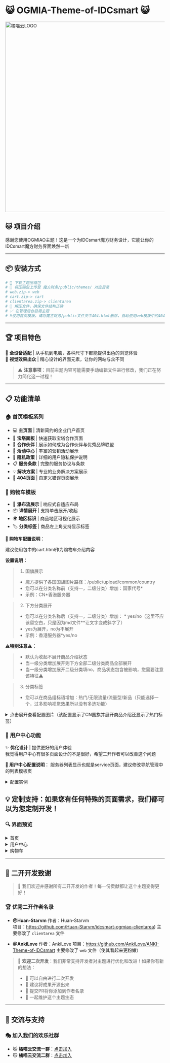 # 😺 OGMIA-Theme-of-IDCsmart 😺
<img src="https://cloud.ogmiao.com/logo.webp" alt="橘喵云LOGO" width="600" />
</p>


## 🐱 项目介绍

感谢您使用OGMIAO主题！这是一个为IDCsmart魔方财务设计，它能让你的IDCsmart魔方财务界面焕然一新

---

## 📦 安装方式

```bash
# 🐾 下载主题压缩包
# 🚀 将压缩包上传至 魔方财务/public/themes/ 对应目录
# web.zip-> web
# cart.zip-> cart
# clientarea.zip-> clientarea
# 📂 解压文件，确保文件结构正确
# ✅ 在管理后台启用主题
# ‼️使用首页模板，请将魔方财务/public文件夹中404.html删除，自动使用web模板中的404定制页面
```

---

## 🏆 项目特色

📱 **全设备适配** | 从手机到电脑，各种尺寸下都能提供出色的浏览体验  
🎨 **视觉效果出众** | 精心设计的界面元素，让你的网站与众不同  

> ⚠️ **注意事项**：目前主题内容可能需要手动编辑文件进行修改，我们正在努力简化这一过程！

---

## 📋 功能清单

### 🏠 首页模板系列

- 💻 **主页面** | 清新简约的企业门户首页
- 🔧 **宝塔面板** | 快速获取宝塔合作页面
- 🤝 **合作伙伴** | 展示如何成为合作伙伴与优秀品牌联盟
- 🎯 **活动中心** | 丰富的营销活动展示
- 📜 **隐私政策** | 详细的用户隐私保护说明
- 📋 **服务条款** | 完整的服务协议与条款 
- 💡 **解决方案** | 专业的业务解决方案展示
- 🚫 **404页面** | 自定义错误页面展示

### 🛒 购物车模板

- 🎯 **瀑布流展示** | 响应式自适应布局  
- 📦 **详情展开** | 支持单击展开/收起  
- 🌍 **地区标识** | 商品地区可视化展示
- 🏷️ **分类标签** | 商品左上角支持显示标签

**📝 购物车配置说明**：

建议使用包中的cart.html作为购物车介绍内容

**设置说明：**  
> 1. 国旗展示
> - 魔方提供了各国国旗图片路径：/public/upload/common/country
> - 您可以在分类名称前（支持一，二级分类）增加：国家代号*
> - 示例：CN*香港服务器

> 2. 下方分类展开
> - 您可以在分类名称后（支持一，二级分类）增加： * yes/no（这里不应该留空白，只是因为md文件**让文字变成斜字了）
> - yes为展开，no为不展开
> - 示例：香港服务器*yes/no

**⚠️特别注意⚠️：**
> - 默认为收起不展开商品介绍状态
> - 当一级分类增加展开则下方全部二级分类商品全部展开
> - 当一级分类增加展开二级分类填no，商品状态包含被影响，您需要注意该特征⚠

> 3. 分类标签
> - 您可以在商品组标语增加：热门/无限流量/流量型/新品（只能选择一个，过多影响视觉效果所以没有多选功能）

<details>
<summary>点击展开查看配置图片（该配置显示了CN国旗并展开商品介绍还显示了热门标签）</summary>
<p align="center">
<img width="646" alt="cartpz" src="https://github.com/user-attachments/assets/6700fce6-ac64-4a8b-ada0-4ab3632c3653" />
</p>
</details>

### 👤 用户中心功能
✨ **优化设计** | 提供更好的用户体验  
我觉得用户中心有很多页面设计的不是很好，希望二开作者可以改善这个问题

**📝 用户中心配置说明**：
服务器列表显示也就是service页面，建议修改导航管理中的列表模板页

<details>
<summary>配置实例</summary>
<p align="center">
<img width="646" alt="cartpz" src="https://github.com/user-attachments/assets/5f691353-fac1-45c1-b5d9-515c4e75980b" />
</p>
</details>


💡 **定制支持**：如果您有任何特殊的页面需求，我们都可以为您定制开发！
---

### 🔍 界面预览

<details>
<summary>首页</summary>
<p align="center">
<img width="646" alt="cartpz" src="https://github.com/user-attachments/assets/7ed99537-2d50-4dce-ba9f-ae468ff11455" />
</p>
</details>

<details>
<summary>用户中心</summary>
<p align="center">
<img width="646" alt="cartpz" src="https://github.com/user-attachments/assets/8b9d64b6-d605-4c63-9258-3d8652e43751" />
</p>
</details>

<details>
<summary>购物车</summary>
<p align="center">
<img width="646" alt="cartpz" src="https://github.com/user-attachments/assets/ac13aea7-5543-408a-9ee8-8892c7ceb443" />
</p>
</details>

---

## 🌟 二开开发致谢

> 💝 我们欢迎并感谢所有二开开发的作者！每一份贡献都让这个主题变得更好！

### 🏆 优秀二开作者名录

- **@Huan-Starvm**
作者：Huan-Starvm  
项目：https://github.com/Huan-Starvm/idcsmart-ogmiao-clientarea) 
主要修改了 `clientarea` 文件

- **@AnkiLove**
作者：AnkiLove 
项目：https://github.com/AnkiLove/ANKI-Theme-of-IDCsmart
主要修改了 `web` 文件（使其看起来更粉嫩）

> 🎉 **欢迎二次开发**：我们非常支持开发者对主题进行优化和改进！如果你有新的想法：  
> - 🔄 可以自由进行二次开发  
> - 📢 建议将成果开源出来  
> - 📝 提交PR将你添加到作者名录  
> - 🤝 一起维护这个主题生态  

---

## 🌈 交流与支持

### 🎭 加入我们的欢乐社群

- 🐱 **橘喵云交流一群**：[点击加入](https://qm.qq.com/cgi-bin/qm/qr?k=-ae9KE_6u7E7tNZdjOP5dpHZenqQNWP9&jump_from=webapi&authKey=TLvq+VSp0RoeDv0JittEDYFaKKmshpy4Z89xJdL/xDhYHsofgKowdhuW5gQlvZwG)  
- 🐱 **橘喵云交流二群**：[点击加入](https://qm.qq.com/cgi-bin/qm/qr?k=Ndl5dgR-vYS3NbWUeh6r3iS1pO9rWbrx&jump_from=webapi&authKey=DgUh/PS829t9pwdJK3x9/9ZhAgfATlbuD+OT2ywq3whi/iBoPHPLlV1cG6HXvcy+)

